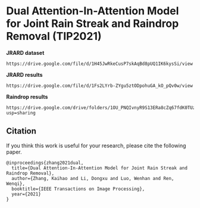 
# Dual Attention-In-Attention Model for Joint Rain Streak and Raindrop Removal (TIP2021)


__JRARD dataset__


```
https://drive.google.com/file/d/1H45JwRkeCusP7skAqBd8pUQ1IK6kysSi/view
```

__JRARD results__


```
https://drive.google.com/file/d/1Fs2LYrb-ZYgu5ztODpohuGA_kO_pQv0w/view
```


__Raindrop results__


```
https://drive.google.com/drive/folders/1OU_PNQIvnyR9S13ERa8cZq67fdK0TUzD?usp=sharing
```



## Citation
If you think this work is useful for your research, please cite the following paper.

```
@inproceedings{zhang2021dual,
  title={Dual Attention-In-Attention Model for Joint Rain Streak and Raindrop Removal},
  author={Zhang, Kaihao and Li, Dongxu and Luo, Wenhan and Ren, Wenqi},
  booktitle={IEEE Transactions on Image Processing},
  year={2021}
}
```



















